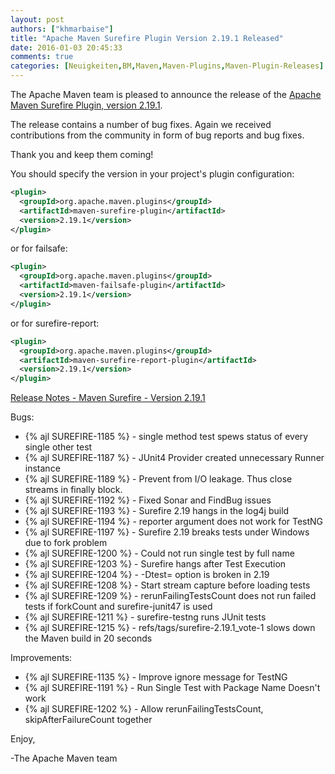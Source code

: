 ```yaml
---
layout: post
authors: ["khmarbaise"]
title: "Apache Maven Surefire Plugin Version 2.19.1 Released"
date: 2016-01-03 20:45:33
comments: true
categories: [Neuigkeiten,BM,Maven,Maven-Plugins,Maven-Plugin-Releases]
---
```

The Apache Maven team is pleased to announce the release of the 
[Apache Maven Surefire Plugin, version 2.19.1](https://maven.apache.org/plugins/maven-surefire-plugin/).

The release contains a number of bug fixes.
Again we received contributions from the community in form of bug reports
and bug fixes.

Thank you and keep them coming!

You should specify the version in your project's plugin configuration:

``` xml
<plugin>
  <groupId>org.apache.maven.plugins</groupId>
  <artifactId>maven-surefire-plugin</artifactId>
  <version>2.19.1</version>
</plugin>
```

or for failsafe:

``` xml
<plugin>
  <groupId>org.apache.maven.plugins</groupId>
  <artifactId>maven-failsafe-plugin</artifactId>
  <version>2.19.1</version>
</plugin>
```

or for surefire-report:

``` xml
<plugin>
  <groupId>org.apache.maven.plugins</groupId>
  <artifactId>maven-surefire-report-plugin</artifactId>
  <version>2.19.1</version>
</plugin>
```


<!-- more -->

[Release Notes - Maven Surefire - Version 2.19.1](https://issues.apache.org/jira/secure/ReleaseNote.jspa?projectId=12317927&amp;version=12333959)

Bugs:

 * {% ajl SUREFIRE-1185 %} -  single method test spews status of every single other test
 * {% ajl SUREFIRE-1187 %} -  JUnit4 Provider created unnecessary Runner instance
 * {% ajl SUREFIRE-1189 %} -  Prevent from I/O leakage. Thus close streams in finally block.
 * {% ajl SUREFIRE-1192 %} -  Fixed Sonar and FindBug issues
 * {% ajl SUREFIRE-1193 %} -  Surefire 2.19 hangs in the log4j build
 * {% ajl SUREFIRE-1194 %} -  reporter argument does not work for TestNG
 * {% ajl SUREFIRE-1197 %} -  Surefire 2.19 breaks tests under Windows due to fork problem
 * {% ajl SUREFIRE-1200 %} -  Could not run single test by full name
 * {% ajl SUREFIRE-1203 %} -  Surefire hangs after Test Execution
 * {% ajl SUREFIRE-1204 %} -  -Dtest= option is broken in 2.19
 * {% ajl SUREFIRE-1208 %} -  Start stream capture before loading tests
 * {% ajl SUREFIRE-1209 %} -  rerunFailingTestsCount does not run failed tests if forkCount and surefire-junit47 is used
 * {% ajl SUREFIRE-1211 %} -  surefire-testng runs JUnit tests
 * {% ajl SUREFIRE-1215 %} -  refs/tags/surefire-2.19.1_vote-1 slows down the Maven build in 20 seconds

Improvements:

 * {% ajl SUREFIRE-1135 %} -  Improve ignore message for TestNG
 * {% ajl SUREFIRE-1191 %} -  Run Single Test with Package Name Doesn't work
 * {% ajl SUREFIRE-1202 %} -  Allow rerunFailingTestsCount, skipAfterFailureCount together

Enjoy,

-The Apache Maven team

